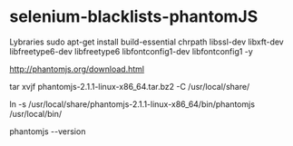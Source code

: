 # selenium-blacklists-phantomJS

Lybraries
sudo apt-get install build-essential chrpath libssl-dev libxft-dev libfreetype6-dev libfreetype6 libfontconfig1-dev libfontconfig1 -y

http://phantomjs.org/download.html

tar xvjf phantomjs-2.1.1-linux-x86_64.tar.bz2 -C /usr/local/share/

ln -s /usr/local/share/phantomjs-2.1.1-linux-x86_64/bin/phantomjs /usr/local/bin/

phantomjs --version
